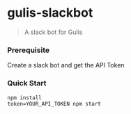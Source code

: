 # gulis-slackbot
> A slack bot for Gulis

### Prerequisite

Create a slack bot and get the API Token


### Quick Start

```
npm install
token=YOUR_API_TOKEN npm start
```

